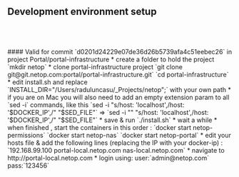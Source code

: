 ## Development environment setup  
<br>
<br>
<br>
#### Valid for commit `d0201d24229e07de36d26b5739afa4c51eebec26` in project Portal/portal-infrastructure
*  create a folder to hold the project  
`mkdir netop`
* clone portal-infrastructure project  
`git clone git@git.netop.com:portal/portal-infrastructure.git`  
`cd portal-infrastructure`
* edit install.sh and replace `INSTALL_DIR="/Users/raduluncasu/_Projects/netop";` with your own path
  * if you are on Mac you will also need to add an empty extension param to all `sed -i` commands, like this  
    `sed -i "s/host: 'localhost',/host: '$DOCKER_IP',/" "$SED_FILE"` =>  
    `sed -i "" "s/host: 'localhost',/host: '$DOCKER_IP',/" "$SED_FILE"`
* save & run `./install.sh`
* wait a while
* when finished , start the containers in this order :  
`docker start netop-permissions`  
`docker start netop-nas`  
`docker start netop-portal`  
* edit your hosts file & add the following lines (replacing the IP with your docker-ip) :  
`192.168.99.100	portal-local.netop.com nas-local.netop.com`
* navigate to http://portal-local.netop.com
* login using:  
user:`admin@netop.com`  
pass:`123456`